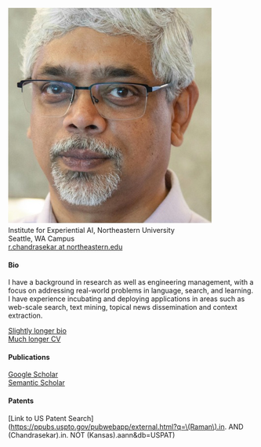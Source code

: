 ![.](/images/RamanChandrasekar.jpg "Chandra")  
Institute for Experiential AI, Northeastern University  
Seattle, WA Campus    
[r.chandrasekar at northeastern.edu](mailto:r.chandrasekar@northeastern.edu)  


#### Bio
I have a background in research as well as engineering management, with a focus on addressing real-world problems 
in language, search, and learning. I have experience incubating and 
deploying applications in areas such as web-scale search, text mining, topical news dissemination and context extraction.

[Slightly longer bio](/about/longerBio.md)  
[Much longer CV](/about/RamanChandrasekarCVfeb2024.pdf)  

#### Publications
[Google Scholar](https://scholar.google.com/citations?user=zZhCPGkAAAAJ&hl=en)  
[Semantic Scholar](https://www.semanticscholar.org/author/Raman-Chandrasekar/35893789)  


#### Patents
[Link to US Patent Search](https://ppubs.uspto.gov/pubwebapp/external.html?q=\(Raman\).in. AND \(Chandrasekar\).in. NOT \(Kansas\).aann&db=USPAT)  




